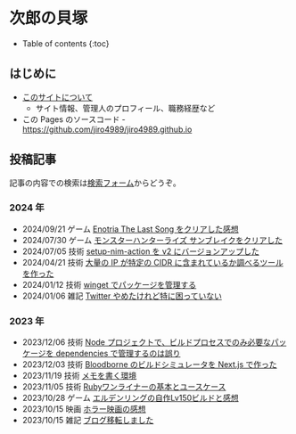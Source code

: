 # 次郎の貝塚

* Table of contents
{:toc}

## はじめに

* [このサイトについて](/about)
  * サイト情報、管理人のプロフィール、職務経歴など
* この Pages のソースコード - <https://github.com/jiro4989/jiro4989.github.io>

## 投稿記事

記事の内容での検索は[検索フォーム](https://github.com/search?q=repo%3Ajiro4989%2Fjiro4989.github.io+path%3A%2F%5E_posts%5C%2F%2F+&type=code)からどうぞ。

<!-- START_POSTS -->
### 2024 年

* 2024/09/21 ゲーム [Enotria The Last Song をクリアした感想](/game/2024/09/21/enotria-the-last-song.html)
* 2024/07/30 ゲーム [モンスターハンターライズ サンブレイクをクリアした](/game/2024/07/30/monster-hunter-rise.html)
* 2024/07/05 技術 [setup-nim-action を v2 にバージョンアップした](/tech/2024/07/05/setup-nim-action-v2.html)
* 2024/04/21 技術 [大量の IP が特定の CIDR に含まれているか調べるツールを作った](/tech/2024/04/21/check-ip-cidr.html)
* 2024/01/12 技術 [winget でパッケージを管理する](/tech/2024/01/12/manage-package-with-winget.html)
* 2024/01/06 雑記 [Twitter やめたけれど特に困っていない](/daily/2024/01/06/no-twitter.html)

### 2023 年

* 2023/12/06 技術 [Node プロジェクトで、ビルドプロセスでのみ必要なパッケージを dependencies で管理するのは誤り](/tech/2023/12/06/node-dependencies-ci.html)
* 2023/12/03 技術 [Bloodborne のビルドシミュレータを Next.js で作った](/tech/2023/12/03/bloodborne-build-simulator-next-js.html)
* 2023/11/19 技術 [メモを書く環境](/tech/2023/11/19/memo-environment.html)
* 2023/11/05 技術 [Rubyワンライナーの基本とユースケース](/tech/2023/11/05/ruby-oneliner.html)
* 2023/10/28 ゲーム [エルデンリングの自作Lv150ビルドと感想](/game/2023/10/28/eldenring-build.html)
* 2023/10/15 映画 [ホラー映画の感想](/movie/2023/10/15/movie.html)
* 2023/10/15 雑記 [ブログ移転しました](/daily/2023/10/15/blog-changelog.html)

<!-- END_POSTS -->
